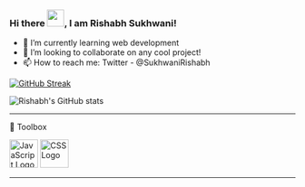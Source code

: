 ### Hi there <img src="https://raw.githubusercontent.com/MartinHeinz/MartinHeinz/master/wave.gif" width="30px">, I am Rishabh Sukhwani!

- 🌱 I’m currently learning web development
- 👯 I’m looking to collaborate on any cool project!
- 📫 How to reach me: Twitter - @SukhwaniRishabh

[![GitHub Streak](https://github-readme-streak-stats.herokuapp.com/?user=Rishabh-Sukhwani&theme=tokyonight)](https://git.io/streak-stats)

![Rishabh's GitHub stats](https://github-readme-stats.vercel.app/api?username=Rishabh-Sukhwani&count_private=true&show_icons=true&theme=synthwave)

---

🧰 Toolbox

<img src="https://cdn.worldvectorlogo.com/logos/javascript.svg" alt="JavaScript Logo" width="50" height="50"/> 
<img src="https://cdn.worldvectorlogo.com/logos/css3.svg" alt="CSS Logo" width="50" height="50"/>

---
